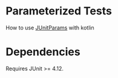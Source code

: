 # Parameterized Tests

How to use [JUnitParams](https://github.com/Pragmatists/JUnitParams) with kotlin

# Dependencies

Requires JUnit >= 4.12.
